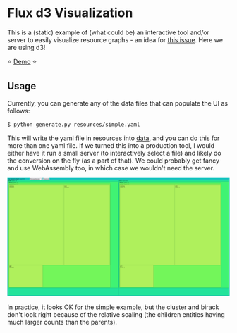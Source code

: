 # Flux d3 Visualization

This is a (static) example of (what could be) an interactive tool and/or server
to easily visualize resource graphs - an idea for [this issue](https://github.com/flux-framework/flux-core/issues/2162). 
Here we are using d3!

⭐️ [Demo](https://researchapps.github.io/flux-vis/d3/) ⭐️

## Usage

Currently, you can generate any of the data files that can populate the UI as follows:

```bash
$ python generate.py resources/simple.yaml
```

This will write the yaml file in resources into [data](data), and you can
do this for more than one yaml file. If we turned this into a production tool,
I would either have it run a small server (to interactively select a file)
and likely do the conversion on the fly (as a part of that). We could probably
get fancy and use WebAssembly too, in which case we wouldn't need the server.

![img/example.png](img/example.png)

In practice, it looks OK for the simple example, but the cluster and birack don't
look right because of the relative scaling (the children entities having much larger
counts than the parents).
